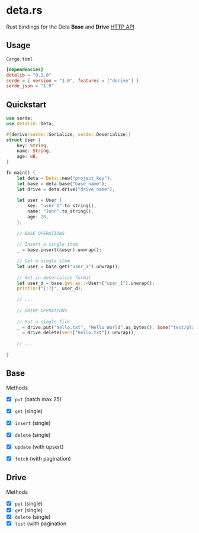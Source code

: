 # deta.rs
Rust bindings for the Deta **Base** and **Drive** [HTTP API](https://deta.space/docs/en/build/reference/http-api#content)

## Usage

`Cargo.toml`

```toml
[dependencies]
detalib = "0.1.0"
serde = { version = "1.0", features = ["derive"] }
serde_json = "1.0"
```

## Quickstart

```rust
use serde;
use detalib::Deta;

#[derive(serde::Serialize, serde::Deserialize)]
struct User {
    key: String,
    name: String,
    age: u8,
}

fn main() {
    let deta = Deta::new("project_key");
    let base = deta.base("base_name");
    let drive = deta.drive("drive_name");
    
    let user = User {
        key: "user_1".to_string(),
        name: "John".to_string(),
        age: 20,
    };
    
    // BASE OPERATIONS
    
    // Insert a single item
    _ = base.insert(&user).unwrap();
    
    // Get a single item
    let user = base.get("user_1").unwrap();
    
    // Get in deserialize format
    let user_d = base.get_as::<User>("user_1").unwrap();
    println!("{:?}", user_d);
    
    // ... 
    
    // DRIVE OPERATIONS
    
    // Put a single file
    _ = drive.put("hello.txt", "Hello World".as_bytes(), Some("text/plain")).unwrap();
    _ = drive.delete(vec!["hello.txt"]).unwrap();
    
    // ... 
    
}


```

## Base
Methods
- [x] `put` (batch max 25)
- [X] `get` (single)
- [X] `insert` (single)
- [X] `delete` (single)
- [X] `update` (with upsert)
- [X] `fetch` (with pagination)
  
  
## Drive
Methods
- [X] `put` (single)
- [X] `get` (single)
- [X] `delete` (single)
- [X] `list` (with pagination
